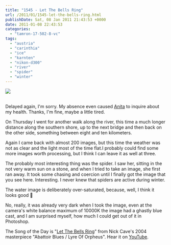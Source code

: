 ```yaml
---
title: "1545 - Let The Bells Ring"
url: /2011/01/1545-let-the-bells-ring.html
publishDate: Sat, 08 Jan 2011 21:43:53 +0000
date: 2011-01-08 22:43:53
categories: 
  - "tamron-17-502-8-vc"
tags: 
  - "austria"
  - "carinthia"
  - "ice"
  - "karnten"
  - "nikon-d300"
  - "river"
  - "spider"
  - "winter"
---
```

<div class="container">
<div class="center"><a target="_blank" href="https://d25zfm9zpd7gm5.cloudfront.net/1200x1200/2011/20110106_154032_ps.jpg"><img src="https://d25zfm9zpd7gm5.cloudfront.net/0600x0600/2011/20110106_154032_ps.jpg" /></a></div>
</div>
<br />

Delayed again, I'm sorry. My absence even caused <a target="_blank" href="http://ajesse.blogspot.com/">Anita</a> to inquire about my health. Thanks, I'm fine, maybe a little tired.

<a target="_blank" href="https://d25zfm9zpd7gm5.cloudfront.net/1200x1200/2011/20110106_143536_ps.jpg"><img style="margin: 0pt 0px 0pt 10px; float: right;" src="https://d25zfm9zpd7gm5.cloudfront.net/0150x0150/2011/20110106_143536_ps.jpg" alt="" border="0" /></a> On Thursday I went for another walk along the river, this time a much longer distance along the southern shore, up to the next bridge and then back on the other side, something between eight and ten kilometers.

<a target="_blank" href="https://d25zfm9zpd7gm5.cloudfront.net/1200x1200/2011/20110106_163448_ps.jpg"><img style="margin: 0pt 10px 0pt 0px; float: left;" src="https://d25zfm9zpd7gm5.cloudfront.net/0150x0150/2011/20110106_163448_ps.jpg" alt="" border="0" /></a> Again I came back with almost 200 images, but this time the weather was not as clear and the light most of the time flat.I probably could find some more images worth processing, but I think I can leave it as well at three.

The probably most interesting thing was the spider. I saw her, sitting in the not very warm sun on a stone, and when I tried to take an image, she first ran away. It took some chasing and coercion until I finally got the image that you see here. Interesting. I never knew that spiders are active during winter.

 The water image is deliberately over-saturated, because, well, I think it looks good 🙂

No, really, it was already very dark when I took the image, even at the camera's white balance maximum of 10000K the image had a ghastly blue cast, and I am surprised myself, how much I could get out of it in Photoshop.

The Song of the Day is "<a target="_blank" href="http://www.lyricsmode.com/lyrics/n/nick_cave_and_the_bad_seeds/let_the_bells_ring.html">Let The Bells Ring</a>" from Nick Cave's 2004 masterpiece "Abattoir Blues / Lyre Of Orpheus". Hear it on <a target="_blank" href="http://www.youtube.com/watch?v=Dp7mmXvCODA">YouTube</a>.

